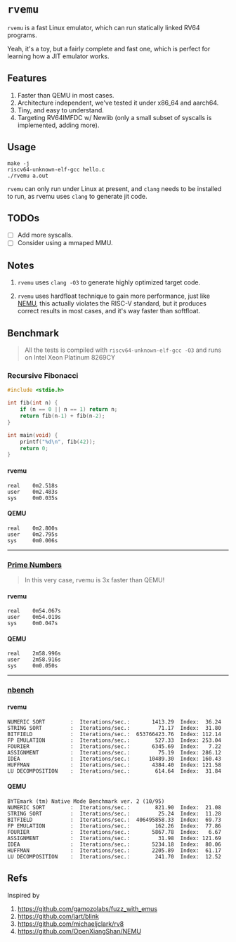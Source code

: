 # `rvemu`

`rvemu` is a fast Linux emulator, which can run statically linked RV64 programs.

Yeah, it's a toy, but a fairly complete and fast one, which is perfect for learning how a JIT emulator works.

## Features

1. Faster than QEMU in most cases.
2. Architecture independent, we've tested it under x86_64 and aarch64.
3. Tiny, and easy to understand.
4. Targeting RV64IMFDC w/ Newlib (only a small subset of syscalls is implemented, adding more).

## Usage

```
make -j
riscv64-unknown-elf-gcc hello.c
./rvemu a.out
```

`rvemu` can only run under Linux at present, and `clang` needs to be installed to run, as rvemu uses `clang` to generate jit code.

## TODOs

- [ ] Add more syscalls.
- [ ] Consider using a mmaped MMU.

## Notes

1. `rvemu` uses `clang -O3` to generate highly optimized target code.

2. `rvemu` uses hardfloat technique to gain more performance, just like [NEMU](https://github.com/OpenXiangShan/NEMU), this actually violates the RISC-V standard, but it produces correct results in most cases, and it's way faster than softfloat.


## Benchmark

> All the tests is compiled with `riscv64-unknown-elf-gcc -O3` and runs on Intel Xeon Platinum 8269CY

### Recursive Fibonacci

```c
#include <stdio.h>

int fib(int n) {
    if (n == 0 || n == 1) return n;
    return fib(n-1) + fib(n-2);
}

int main(void) {
    printf("%d\n", fib(42));
    return 0;
}
```

#### rvemu

```
real    0m2.518s
user    0m2.483s
sys     0m0.035s
```

#### QEMU

```
real    0m2.800s
user    0m2.795s
sys     0m0.006s
```

---

### [Prime Numbers](https://github.com/tsoding/prime-benchmark/blob/master/prime.c)

> In this very case, rvemu is 3x faster than QEMU!

#### rvemu

```
real    0m54.067s
user    0m54.019s
sys     0m0.047s
```

#### QEMU

```
real    2m58.996s
user    2m58.916s
sys     0m0.050s
```

---

### [nbench](https://github.com/nfinit/ansibench/tree/master/nbench)

#### rvemu

```
NUMERIC SORT        :  Iterations/sec.:       1413.29  Index:  36.24
STRING SORT         :  Iterations/sec.:         71.17  Index:  31.80
BITFIELD            :  Iterations/sec.:  653766423.76  Index: 112.14
FP EMULATION        :  Iterations/sec.:        527.33  Index: 253.04
FOURIER             :  Iterations/sec.:       6345.69  Index:   7.22
ASSIGNMENT          :  Iterations/sec.:         75.19  Index: 286.12
IDEA                :  Iterations/sec.:      10489.30  Index: 160.43
HUFFMAN             :  Iterations/sec.:       4384.40  Index: 121.58
LU DECOMPOSITION    :  Iterations/sec.:        614.64  Index:  31.84
```

#### QEMU

```
BYTEmark (tm) Native Mode Benchmark ver. 2 (10/95)
NUMERIC SORT        :  Iterations/sec.:        821.90  Index:  21.08
STRING SORT         :  Iterations/sec.:         25.24  Index:  11.28
BITFIELD            :  Iterations/sec.:  406495858.33  Index:  69.73
FP EMULATION        :  Iterations/sec.:        162.26  Index:  77.86
FOURIER             :  Iterations/sec.:       5867.78  Index:   6.67
ASSIGNMENT          :  Iterations/sec.:         31.98  Index: 121.69
IDEA                :  Iterations/sec.:       5234.18  Index:  80.06
HUFFMAN             :  Iterations/sec.:       2205.89  Index:  61.17
LU DECOMPOSITION    :  Iterations/sec.:        241.70  Index:  12.52
```

## Refs

Inspired by

1. https://github.com/gamozolabs/fuzz_with_emus
2. https://github.com/jart/blink
3. https://github.com/michaeljclark/rv8
4. https://github.com/OpenXiangShan/NEMU
